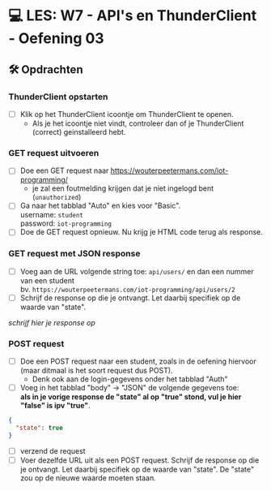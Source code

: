 # 💻 LES: W7 - API's en ThunderClient - Oefening 03

## 🛠️ Opdrachten

### ThunderClient opstarten

 - [ ] Klik op het ThunderClient icoontje om ThunderClient te openen.
   - Als je het icoontje niet vindt, controleer dan of je ThunderClient (correct) geinstalleerd hebt.

### GET request uitvoeren

 - [ ] Doe een GET request naar https://wouterpeetermans.com/iot-programming/
   - je zal een foutmelding krijgen dat je niet ingelogd bent (`unauthorized`)
 - [ ] Ga naar het tabblad "Auto" en kies voor "Basic".  
       username: `student`  
       password: `iot-programming`
 - [ ] Doe de GET request opnieuw. Nu krijg je HTML code terug als response.

### GET request met JSON response

 - [ ] Voeg aan de URL volgende string toe: `api/users/` en dan een nummer van een student  
   bv. `https://wouterpeetermans.com/iot-programming/api/users/2`
 - [ ] Schrijf de response op die je ontvangt. Let daarbij specifiek op de waarde van "state".

*schrijf hier je response op*

### POST request

 - [ ] Doe een POST request naar een student, zoals in de oefening hiervoor (maar ditmaal is het soort request dus POST).
   - Denk ook aan de login-gegevens onder het tabblad "Auth"
 - [ ] Voeg in het tabblad "body" -> "JSON" de volgende gegevens toe:  
  **als in je vorige response de "state" al op "true" stond, vul je hier "false" is ipv "true"**.

```json
{
  "state": true
}
```
 - [ ] verzend de request
 - [ ] Voer dezelfde URL uit als een POST request. Schrijf de response op die je ontvangt. Let daarbij specifiek op de waarde van "state". De "state" zou op de nieuwe waarde moeten staan.
